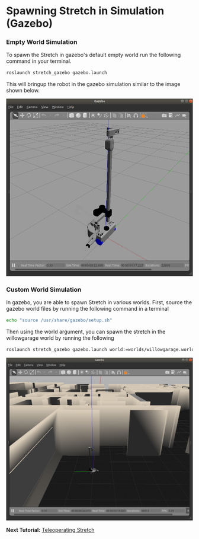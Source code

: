 # Spawning Stretch in Simulation (Gazebo)

### Empty World Simulation
To spawn the Stretch in gazebo's default empty world run the following command in your terminal.
```bash
roslaunch stretch_gazebo gazebo.launch
```
This will bringup the robot in the gazebo simulation similar to the image shown below.

<p align="center">
  <img src="images/stretch_gazebo_empty_world.png"/>
</p>

### Custom World Simulation
In gazebo, you are able to spawn Stretch in various worlds. First, source the gazebo world files by running the following command in a terminal
```bash
echo "source /usr/share/gazebo/setup.sh"
```


Then using the world argument, you can spawn the stretch in the willowgarage world by running the following

```bash
roslaunch stretch_gazebo gazebo.launch world:=worlds/willowgarage.world
```

<p align="center">
  <img src="images/stretch_willowgarage_world.png"/>
</p>

**Next Tutorial:** [Teleoperating Stretch](teleoperating_stretch.md)
